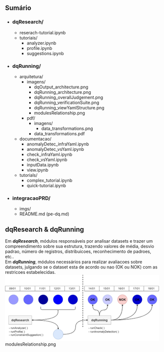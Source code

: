 ## Sumário

* ### dqResearch/
   * reserach-tutorial.ipynb
   * tutoriais/
       * analyzer.ipynb
       * profile.ipynb
       * suggestions.ipynb
* ### dqRunning/
   * arquitetura/
       * imagens/
           * dqOutput_architecture.png
           * dqRunning_architecture.png
           * dqRunning_overallJudgement.png
           * dqRunning_verificationSuite.png
           * dqRunning_viewYamlStructure.png
           * modulesRelationship.png
       * pdf/
           * imagens/
               * data_transformations.png
           * data_transformations.pdf
   * documentacao/
       * anomalyDetec_infraYaml.ipynb
       * anomalyDetec_vsYaml.ipynb
       * check_infraYaml.ipynb
       * check_vsYaml.ipynb
       * inputData.ipynb
       * view.ipynb
   * tutorials/
       * complex_tutorial.ipynb
       * quick-tutorial.ipynb
       
* ### integracaoPRD/
    * imgs/
    * README.md (pe-dq.md)
    
    
## dqResearch & dqRunning 
Em __*dqResearch*__, módulos responsáveis por analisar datasets e trazer um compreendimento sobre sua estrutura, trazendo valores de média, desvio padrao, número de registros, distribuicoes, reconhecimento de padroes, etc..
<br>
Em __*dqRunning*__, módulos necessários para realizar avaliacoes sobre datasets, julgando se o dataset esta de acordo ou nao (OK ou NOK) com as restricoes estabelecidas.
![alt text](dqRunning/arquitetura/imagens/modulesRelationship.png "dqRunning Architecture")
modulesRelationship.png